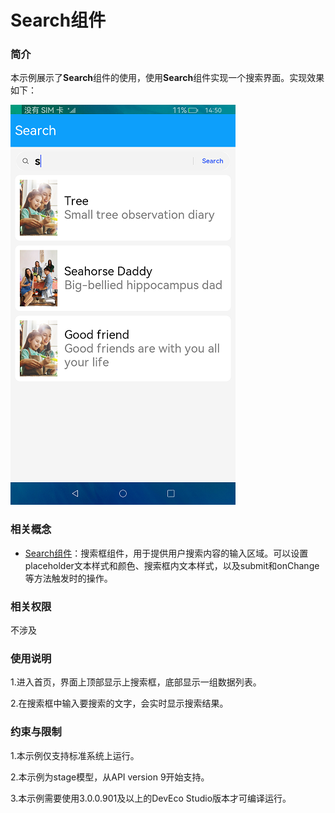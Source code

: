 # Search组件

### 简介

本示例展示了**Search**组件的使用，使用**Search**组件实现一个搜索界面。实现效果如下：

<img src="screenshots/devices/search.png" />

### 相关概念

- [Search组件](https://gitee.com/openharmony/docs/blob/master/zh-cn/application-dev/reference/arkui-ts/ts-basic-components-search.md)：搜索框组件，用于提供用户搜索内容的输入区域。可以设置placeholder文本样式和颜色、搜索框内文本样式，以及submit和onChange等方法触发时的操作。

### 相关权限

不涉及

### 使用说明

1.进入首页，界面上顶部显示上搜索框，底部显示一组数据列表。

2.在搜索框中输入要搜索的文字，会实时显示搜索结果。

### 约束与限制

1.本示例仅支持标准系统上运行。

2.本示例为stage模型，从API version 9开始支持。

3.本示例需要使用3.0.0.901及以上的DevEco Studio版本才可编译运行。